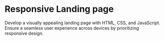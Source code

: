 # Responsive Landing page
Develop a visually appealing landing page with HTML, CSS, and JavaScript. Ensure a seamless user experience across devices by prioritizing responsive design.
